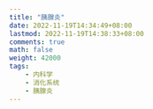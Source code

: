 ```yaml
---
title: "胰腺炎"
date: 2022-11-19T14:34:49+08:00
lastmod: 2022-11-19T14:38:33+08:00
comments: true
math: false
weight: 42000
tags:
    - 内科学
    - 消化系统
    - 胰腺炎
---
```


